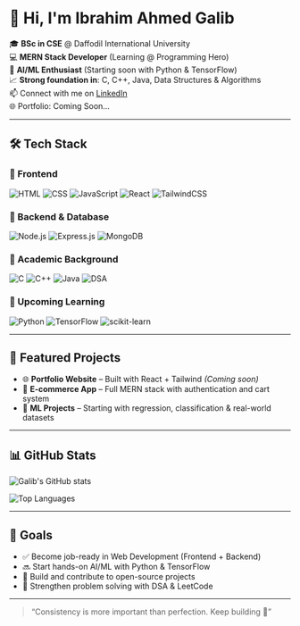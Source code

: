 # 👋 Hi, I'm Ibrahim Ahmed Galib

🎓 **BSc in CSE** @ Daffodil International University  
💻 **MERN Stack Developer** (Learning @ Programming Hero)  
🤖 **AI/ML Enthusiast** (Starting soon with Python & TensorFlow)  
📈 **Strong foundation in**: C, C++, Java, Data Structures & Algorithms  
📫 Connect with me on [LinkedIn](https://www.linkedin.com/in/ibrahim-ahmed-galib/)  
🌐 Portfolio: Coming Soon...

---

## 🛠️ Tech Stack

### 🚀 Frontend
![HTML](https://img.shields.io/badge/-HTML5-E34F26?logo=html5&logoColor=white)
![CSS](https://img.shields.io/badge/-CSS3-1572B6?logo=css3)
![JavaScript](https://img.shields.io/badge/-JavaScript-F7DF1E?logo=javascript&logoColor=black)
![React](https://img.shields.io/badge/-React-61DAFB?logo=react)
![TailwindCSS](https://img.shields.io/badge/-Tailwind_CSS-38B2AC?logo=tailwind-css)

### 🔧 Backend & Database
![Node.js](https://img.shields.io/badge/-Node.js-339933?logo=node.js&logoColor=white)
![Express.js](https://img.shields.io/badge/-Express.js-000000?logo=express)
![MongoDB](https://img.shields.io/badge/-MongoDB-47A248?logo=mongodb)

### 🧠 Academic Background
![C](https://img.shields.io/badge/-C-00599C?logo=c)
![C++](https://img.shields.io/badge/-C++-00599C?logo=c%2B%2B)
![Java](https://img.shields.io/badge/-Java-007396?logo=java)
![DSA](https://img.shields.io/badge/-Data_Structures_and_Algorithms-ff8c00)

### 🧪 Upcoming Learning
![Python](https://img.shields.io/badge/-Python-3776AB?logo=python)
![TensorFlow](https://img.shields.io/badge/-TensorFlow-FF6F00?logo=tensorflow)
![scikit-learn](https://img.shields.io/badge/-scikit--learn-F7931E?logo=scikit-learn)

---

## 📂 Featured Projects

- 🌐 **Portfolio Website** – Built with React + Tailwind *(Coming soon)*  
- 🛒 **E-commerce App** – Full MERN stack with authentication and cart system  
- 🤖 **ML Projects** – Starting with regression, classification & real-world datasets

---

## 📊 GitHub Stats

![Galib's GitHub stats](https://github-readme-stats.vercel.app/api?username=galibhub&show_icons=true&theme=tokyonight)

![Top Languages](https://github-readme-stats.vercel.app/api/top-langs/?username=galibhub&layout=compact&theme=tokyonight)

---

## 🎯 Goals

- ✅ Become job-ready in Web Development (Frontend + Backend)
- 🔜 Start hands-on AI/ML with Python & TensorFlow
- 🚀 Build and contribute to open-source projects
- 🧠 Strengthen problem solving with DSA & LeetCode

---

> “Consistency is more important than perfection. Keep building 🚀”
